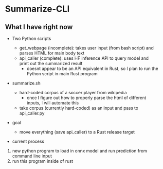 # Summarize-CLI


## What I have right now
- Two Python scripts
    - get_webpage (incomplete): takes user input (from bash script) and parses HTML for main body text
    - api_caller (complete): uses HF inference API to query model and print out the summarized result
        - doesnt appear to be an API equivalent in Rust, so I plan to run the Python script in main Rust program

- summarize.sh
    - hard-coded corpus of a soccer player from wikipedia
        - once I figure out how to properly parse the html of different inputs, I will automate this
    - take corpus (currently hard-coded) as an input and pass to api_caller.py

- goal
    - move everything (save api_caller) to a Rust release target


- current process
1. new python program to load in onnx model and run prediction from command line input
2. run this program inside of rust


